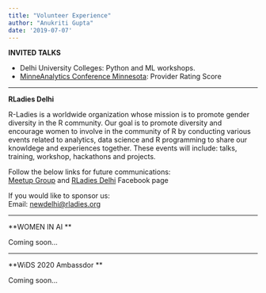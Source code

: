```yaml
---
title: "Volunteer Experience"
author: "Anukriti Gupta"
date: '2019-07-07'
---
```




**INVITED TALKS**

  -  Delhi University Colleges: Python and ML workshops.
  -  [MinneAnalytics Conference Minnesota](https://uhg2019.sched.com/speaker/anukriti_gupta_ms.77d1vol): Provider Rating Score

---

**RLadies Delhi**

R-Ladies is a worldwide organization whose mission is to promote gender diversity in the R community. Our goal is to promote diversity and encourage women to involve in the community of R by conducting various events related to analytics, data science and R programming to share our knowldege and experiences together. These events will include: talks, training, workshop, hackathons and projects.

Follow the below links for future communications:  
[Meetup Group](https://www.meetup.com/rladies-new-delhi/)  and [RLadies Delhi](https://www.facebook.com/RLadies-Delhi-111066293606859/) Facebook page

If you would like to sponsor us:   
Email: newdelhi@rladies.org  

---

**WOMEN IN AI **

  Coming soon...

---
**WiDS 2020 Ambassdor **

  Coming soon...
  
